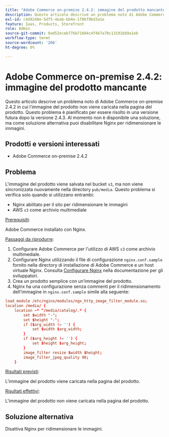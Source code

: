 ```yaml
---
title: "Adobe Commerce on-premise 2.4.2: immagine del prodotto mancante"
description: Questo articolo descrive un problema noto di Adobe Commerce on-premise 2.4.2 in cui l’immagine del prodotto non viene caricata nella pagina del prodotto. Questo problema è pianificato per essere risolto in una versione futura dopo la versione 2.4.3. Al momento non è disponibile una soluzione, ma come soluzione alternativa puoi disabilitare Nginx per ridimensionare le immagini.
exl-id: c4d9240e-5df5-4eab-bb4e-1f06f9bd3a1e
feature: Iaas, Products, Storefront
role: Admin
source-git-commit: 0ad52eceb776b71604c4f467a70c13191bb9a1eb
workflow-type: tm+mt
source-wordcount: '266'
ht-degree: 0%

---
```


# Adobe Commerce on-premise 2.4.2: immagine del prodotto mancante

Questo articolo descrive un problema noto di Adobe Commerce on-premise 2.4.2 in cui l’immagine del prodotto non viene caricata nella pagina del prodotto. Questo problema è pianificato per essere risolto in una versione futura dopo la versione 2.4.3. Al momento non è disponibile una soluzione, ma come soluzione alternativa puoi disabilitare Nginx per ridimensionare le immagini.

## Prodotti e versioni interessati

* Adobe Commerce on-premise 2.4.2

## Problema

L&#39;immagine del prodotto viene salvata nel bucket `s3`, ma non viene sincronizzata nuovamente nella directory `pub/media`. Questo problema si verifica solo quando si utilizzano entrambi:

* Nginx abilitato per il sito per ridimensionare le immagini
* AWS `s3` come archivio multimediale

<u>Prerequisiti</u>:

Adobe Commerce installato con Nginx.

<u>Passaggi da riprodurre</u>:

1. Configurare Adobe Commerce per l&#39;utilizzo di AWS `s3` come archivio multimediale.
1. Configurare Nginx utilizzando il file di configurazione `nginx.conf.sample` fornito nella directory di installazione di Adobe Commerce e un host virtuale Nginx. Consulta [Configurare Nginx](https://devdocs.magento.com/guides/v2.4/install-gde/prereq/nginx.html#configure-nginx-ubuntu) nella documentazione per gli sviluppatori.
1. Crea un prodotto semplice con un’immagine del prodotto.
1. Nginx ha una configurazione senza commenti per il ridimensionamento dell&#39;immagine in `nginx.conf.sample` simile alla seguente:

```conf
load_module /etc/nginx/modules/ngx_http_image_filter_module.so;
location /media/ {
    location ~* ^/media/catalog/.* {
        set $width "-";
        set $height "-";
        if ($arg_width != '') {
            set $width $arg_width;
        }
        if ($arg_height != '') {
            set $height $arg_height;
        }
        image_filter resize $width $height;
        image_filter_jpeg_quality 90;
    }
```

<u>Risultati previsti</u>:

L’immagine del prodotto viene caricata nella pagina del prodotto.

<u>Risultati effettivi</u>:

L’immagine del prodotto non viene caricata nella pagina del prodotto.

## Soluzione alternativa

Disattiva Nginx per ridimensionare le immagini.
